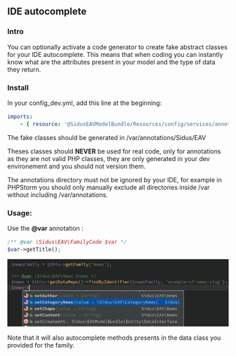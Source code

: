 ## IDE autocomplete

### Intro

You can optionally activate a code generator to create fake abstract classes for your IDE autocomplete.
This means that when coding you can instantly know what are the attributes present in your model and the type of data
they return.

### Install

In your config_dev.yml, add this line at the beginning:

````yml
imports:
    - { resource: '@SidusEAVModelBundle/Resources/config/services/annotation_generator.yml' }
````

The fake classes should be generated in /var/annotations/Sidus/EAV

Theses classes should __NEVER__ be used for real code, only for annotations as they are not valid
PHP classes, they are only generated in your dev environement and you should not version them.

The annotations directory must not be ignored by your IDE, for example in PHPStorm you should only
manually exclude all directories inside /var without including /var/annotations.

### Usage:

Use the __@var__ annotation :

````php
/** @var \Sidus\EAV\FamilyCode $var */
$var->getTitle();
````

![Autocomplete Example](assets/autocomplete_example.png)

Note that it will also autocomplete methods presents in the data class you provided for the
family.

